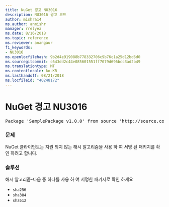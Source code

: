 ```yaml
---
title: NuGet 경고 NU3016
description: NU3016 경고 코드
author: mishra14
ms.author: anmishr
manager: rrelyea
ms.date: 8/16/2018
ms.topic: reference
ms.reviewer: anangaur
f1_keywords:
- NU3016
ms.openlocfilehash: 9b2d4e919088b778332706c9b76c1a25d12bd6d0
ms.sourcegitcommit: c643dd2c44e085601551ff7079d696bcc3ad2b49
ms.translationtype: MT
ms.contentlocale: ko-KR
ms.lasthandoff: 08/21/2018
ms.locfileid: "40248172"
---
```

# <a name="nuget-warning-nu3016"></a>NuGet 경고 NU3016

<pre>Package 'SamplePackage v1.0.0' from source 'http://source.com/index.json': The package hash uses an unsupported hash algorithm.</pre>

### <a name="issue"></a>문제

NuGet 클라이언트는 지원 되지 않는 해시 알고리즘을 사용 하 여 서명 된 패키지를 확인 하려고 합니다.


### <a name="solution"></a>솔루션

해시 알고리즘-다음 중 하나를 사용 하 여 서명한 패키지로 확인 하세요 
* `sha256`
* `sha384`
* `sha512`


